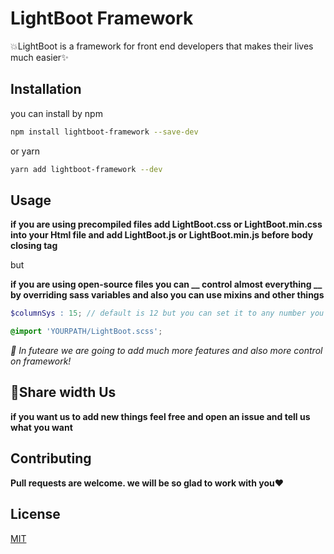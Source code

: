 # LightBoot Framework

💥LightBoot is a framework for front end developers that makes their lives much easier✨

## Installation

you can install by npm

```bash
npm install lightboot-framework --save-dev
```
or yarn

```bash
yarn add lightboot-framework --dev
```

## Usage

**if you are using precompiled files add LightBoot.css or LightBoot.min.css into your Html file and add LightBoot.js or LightBoot.min.js before body closing tag**

but

**if you are using open-source files you can __ control almost everything __ by overriding sass variables and also you can use mixins and other things**

```scss
$columnSys : 15; // default is 12 but you can set it to any number you want

@import 'YOURPATH/LightBoot.scss';
```

_🔵 In futeare we are going to add much more features and also more control on framework!_

## 🔶Share width Us
**if you want us to add new things feel free and open an issue and tell us what you want**

## Contributing
**Pull requests are welcome. we will be so glad to work with you❤**

## License
[MIT](https://choosealicense.com/licenses/mit/)